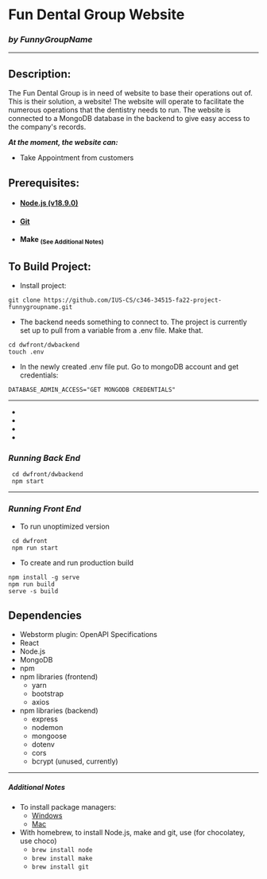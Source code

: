 # **Fun Dental Group Website**
### _by FunnyGroupName_

--------------
## Description:
The Fun Dental Group is in need of website to base their operations out of. This is their solution, a website!
The website will operate to facilitate the numerous operations that the dentistry needs to run.
The website is connected to a MongoDB database in the backend to give easy access
to the company's records.

_**At the moment, the website can:**_
* Take Appointment from customers

## Prerequisites:
* #### [Node.js (v18.9.0)](https://nodejs.org/en/download/)
* #### [Git](https://git-scm.com/downloads)
* #### Make <sub>(See Additional Notes)</sub>

## To Build Project:
* Install project:
```
git clone https://github.com/IUS-CS/c346-34515-fa22-project-funnygroupname.git       
```

* The backend needs something to connect to. The project is currently set up to pull from a variable from a .env file. Make that.
```
cd dwfront/dwbackend
touch .env
```
* In the newly created .env file put. Go to mongoDB account and get credentials:
```
DATABASE_ADMIN_ACCESS="GET MONGODB CREDENTIALS"
```
-----
*
*
*
*


### _Running Back End_
```
 cd dwfront/dwbackend
 npm start
```

------
### _Running Front End_
* To run unoptimized version
```
 cd dwfront
 npm run start
```

* To create and run production build
```
npm install -g serve
npm run build
serve -s build
```


## Dependencies
* Webstorm plugin: OpenAPI Specifications
* React
* Node.js
* MongoDB
* npm
* npm libraries (frontend)
    * yarn
    * bootstrap
    * axios
* npm libraries (backend)
    * express
    * nodemon
    * mongoose
    * dotenv
    * cors
    * bcrypt (unused, currently)


----
##### Additional Notes
* To install package managers: 
  * [Windows ](https://chocolatey.org/install)
  * [Mac](https://brew.sh/)
* With homebrew, to install Node.js, make and git, use (for chocolatey, use choco) 
  * ```brew install node```
  * ```brew install make```
  * ```brew install git```


